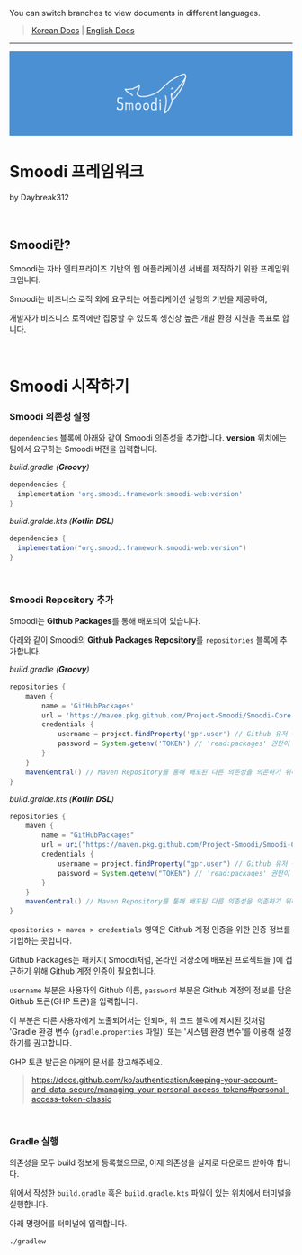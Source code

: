 You can switch branches to view documents in different languages.

> [Korean Docs](https://github.com/Project-Smoodi/.github/blob/Korean/profile/README.md) |
> [English Docs](https://github.com/Project-Smoodi/.github/English/profile/README.md)

---

<img src="../smoodi_banner.png" alt="Smoodi Banner">

# Smoodi 프레임워크
by Daybreak312

<br/>

## Smoodi란?
Smoodi는 자바 엔터프라이즈 기반의 웹 애플리케이션 서버를 제작하기 위한 프레임워크입니다.

Smoodi는 비즈니스 로직 외에 요구되는 애플리케이션 실행의 기반을 제공하여,

개발자가 비즈니스 로직에만 집중할 수 있도록 셍신상 높은 개발 환경 지원을 목표로 합니다.

<br/>

# Smoodi 시작하기
### Smoodi 의존성 설정

`dependencies` 블록에 아래와 같이 Smoodi 의존성을 추가합니다.
**version**  위치에는 팀에서 요구하는 Smoodi 버전을 입력합니다.

_build.gradle (**Groovy**)_
```gradle
dependencies {
  implementation 'org.smoodi.framework:smoodi-web:version'
}
```

_build.gralde.kts (**Kotlin DSL**)_
```gradle
dependencies {
  implementation("org.smoodi.framework:smoodi-web:version")
}
```

<br/>

### Smoodi Repository 추가

Smoodi는 **Github Packages**를 통해 배포되어 있습니다.

아래와 같이 Smoodi의 **Github Packages Repository**를 `repositories` 블록에 추가합니다.

_build.gradle (**Groovy**)_
```gradle
repositories {
    maven {
        name = 'GitHubPackages'
        url = 'https://maven.pkg.github.com/Project-Smoodi/Smoodi-Core'
        credentials {
            username = project.findProperty('gpr.user') // Github 유저 이름, Gradle 환경 변수를 이용한 설정
            password = System.getenv('TOKEN') // 'read:packages' 권한이 활성화된 GHP 토큰, 시스템 환경 변수를 이용한 설정
        }
    }
    mavenCentral() // Maven Repository를 통해 배포된 다른 의존성을 의존하기 위해 필요합니다. 대다수의 경우 필요하지만, 필요하지 않을 경우 제거하세요.
}
```

_build.gralde.kts (**Kotlin DSL**)_
```gradle
repositories {
    maven {
        name = "GitHubPackages"
        url = uri("https://maven.pkg.github.com/Project-Smoodi/Smoodi-Core")
        credentials {
            username = project.findProperty("gpr.user") // Github 유저 이름, Gradle 환경 변수를 이용한 설정
            password = System.getenv("TOKEN") // 'read:packages' 권한이 활성화된 GHP 토큰, 시스템 환경 변수를 이용한 설정
        }
    }
    mavenCentral() // Maven Repository를 통해 배포된 다른 의존성을 의존하기 위해 필요합니다. 대다수의 경우 필요하지만, 필요하지 않을 경우 제거하세요.
}
```

`epositories > maven > credentials` 영역은 Github 계정 인증을 위한 인증 정보를 기입하는 곳입니다.

Github Packages는 패키지( Smoodi처럼, 온라인 저장소에 배포된 프로젝트들 )에 접근하기 위해 Github 계정 인증이 필요합니다.

`username` 부분은 사용자의 Github 이름, `password` 부분은 Github 계정의 정보를 담은 Github 토큰(GHP 토큰)을 입력합니다.

이 부분은 다른 사용자에게 노출되어서는 안되며, 위 코드 블럭에 제시된 것처럼 'Gradle 환경 변수 (`gradle.properties` 파일)' 또는 '시스템 환경 변수'를 이용해 설정하기를 권고합니다.

GHP 토큰 발급은 아래의 문서를 참고해주세요.
> https://docs.github.com/ko/authentication/keeping-your-account-and-data-secure/managing-your-personal-access-tokens#personal-access-token-classic

<br/>

### Gradle 실행

의존성을 모두 build 정보에 등록했으므로, 이제 의존성을 실제로 다운로드 받아야 합니다.

위에서 작성한 `build.gradle` 혹은 `build.gradle.kts` 파일이 있는 위치에서 터미널을 실행합니다.

아래 명령어를 터미널에 입력합니다.

```bash
./gradlew 
```

